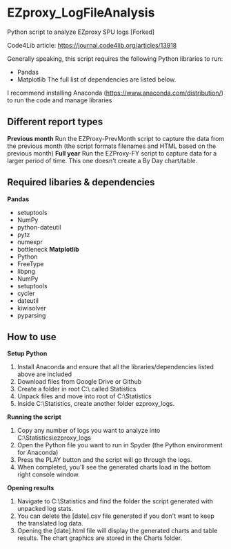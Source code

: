# EZproxy_LogFileAnalysis
Python script to analyze EZproxy SPU logs [Forked]

Code4Lib article: https://journal.code4lib.org/articles/13918

Generally speaking, this script requires the following Python libraries to run:
- Pandas
- Matplotlib
The full list of dependencies are listed below.

I recommend installing Anaconda (https://www.anaconda.com/distribution/) to run the code and manage libraries

## Different report types
**Previous month**
Run the EZProxy-PrevMonth script to capture the data from the previous month (the script formats filenames and HTML based on the previous month)
**Full year**
Run the EZProxy-FY script to capture data for a larger period of time. This one doesn't create a By Day chart/table.

## Required libaries & dependencies
**Pandas**
- setuptools
- NumPy
- python-dateutil
- pytz
- numexpr
- bottleneck
**Matplotlib**
- Python
- FreeType
- libpng
- NumPy
- setuptools
- cycler
- dateutil
- kiwisolver
- pyparsing

## How to use
**Setup Python**
1. Install Anaconda and ensure that all the libraries/dependencies listed above are included
2. Download files from Google Drive or Github
3. Create a folder in root C:\ called Statistics
4. Unpack files and move into root of C:\Statistics
5. Inside C:\Statistics, create another folder ezproxy_logs.

**Running the script**
1. Copy any number of logs you want to analyze into C:\Statistics\ezproxy_logs
2. Open the Python file you want to run in Spyder (the Python environment for Anaconda)
3. Press the PLAY button and the script will go through the logs.
4. When completed, you'll see the generated charts load in the bottom right console window.

**Opening results**
1. Navigate to C:\Statistics and find the folder the script generated with unpacked log stats.
2. You can delete the [date].csv file generated if you don't want to keep the translated log data.
3. Opening the [date].html file will display the generated charts and table results. The chart graphics are stored in the Charts folder.
